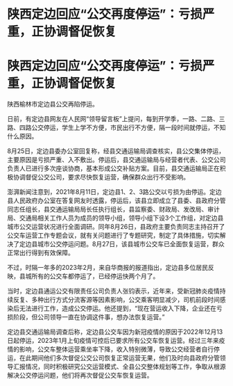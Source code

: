 # 陕西定边回应“公交再度停运”：亏损严重，正协调督促恢复

# 陕西定边回应“公交再度停运”：亏损严重，正协调督促恢复

陕西榆林市定边县公交再陷停运。

日前，有定边县网友在人民网“领导留言板”上提问，每到开学季，一路、二路、三路、四路公交停运，学生上学不方便，市民出行不方便，隔一段时间就停运，不知什么原因。

8月25日，定边县委办公室回复称，经县交通运输局调查核实，县公交集体停运，主要原因是亏损严重、入不敷出。停运后，县交通运输局与经营者代表、公交公司负责人已进行多次座谈协商，基本形成公交补贴方案。目前，县交通运输局正在积极协调督促公交公司，要求尽快恢复运营，确保群众出行不受影响。

澎湃新闻注意到，2021年8月11日，定边县1、2、3路公交以亏损为由停运。定边县人民政府办公室在答复网友时透露，停运后，该县立即成立了县委、县政府分管同志任组长，县交通运输局局长任执行组长，县监察委、财政局、发改局、审计局、交通局相关工作人员为成员的领导小组，领导小组下设3个工作组，对定边县城市公交运营状况进行全面调研。同年8月26日，县政府主要负责同志主持召开了公交车运营工作专题会议，就有关问题进行了专题研究，制定了具体措施，切实解决了定边县城市公交停运问题。8月27日，该县城市公交车已全面恢复运营，群众正常出行得到有效保障。

不过，时隔一年多的2023年2月，来自华商报的报道指出，定边县多位居民反映，县城所有的公交车都停运了，已经停运快两个月了。

当时，定边县通运公交有限责任公司负责人张钧表示，近年来，受新冠肺炎疫情持续反复、多种出行方式分流客源等因素影响，公交乘客明显减少，司机前段时间感染后无法进行工作，造成公交停运。他还提到，“现在营运收入下降，企业还在亏损阶段，但公司领导一直在协调这件事，想办法恢复运营。”

定边县交通运输局调查后称，定边县公交车因为新冠疫情的原因于2022年12月13日起停运，2023年1月上旬疫情可控后已要求所有公交车恢复运营。经过三年来疫情的影响，公交车整体运营乘坐率下降，收入特别微薄，导致公交经营者自行停运，在此期间他们多次督促公交公司恢复正常运营无果，他们及时向县政府分管领导汇报情况，同时积极研究公交运营模式、全县公交整体规划等工作，争取从根源解决公交停运问题，他们将再次督促公交车恢复运营。

